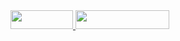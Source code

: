<a href="https://www.linkedin.com/in/endahalsantosh/" target="_blank" title="Connect on LinkedIn">
  <img src="https://img.shields.io/badge/--linkedin?label=LinkedIn&logo=LinkedIn&style=social" height="30" width="100" >
</a>

<a href="https://suntos.com.np/" target="_blank" title="Website - know more">
  <img src="https://img.shields.io/badge/Website-know%20more-blue" height="30" width="150" >
</a>

<!-- ### CoderRank

<a href="https://profile.codersrank.io/user/santoshdahal2016/" target="_blank" title="@santoshdahal2016 skills chart">
  <img src="https://cr-skills-chart-widget.azurewebsites.net/api/api?username=santoshdahal2016" height="100%" width="100%">
</a> -->
